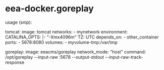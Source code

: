 # eea-docker.goreplay

usage (snip):

  tomcat:
    image: tomcat
    networks:
        - mynetwork
    environment:
      CATALINA_OPTS: |-
        "-Xmx4096m"
      TZ: UTC
    depends_on:
    - other_container
    ports:
    - 5678:8080
    volumes:
    - myvolume-tmp:/var/tmp

  goreplay:
    image: eeacms/goreplay
    network_mode: "host"
    command: /opt/goreplay --input-raw :5678 --output-stdout --input-raw-track-response
